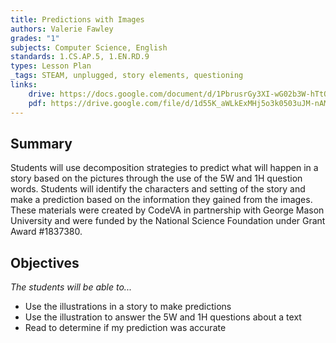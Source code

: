 ```yaml
---
title: Predictions with Images
authors: Valerie Fawley
grades: "1"
subjects: Computer Science, English
standards: 1.CS.AP.5, 1.EN.RD.9
types: Lesson Plan
_tags: STEAM, unplugged, story elements, questioning
links:
    drive: https://docs.google.com/document/d/1PbrusrGy3XI-wG02b3W-hTtQeBIXOBxsC7HjwijZhXE/edit?usp=drive_link
    pdf: https://drive.google.com/file/d/1d55K_aWLkExMHj5o3k0503uJM-nAMT3Z/view?usp=drive_link
---
```


## Summary

Students will use decomposition strategies to predict what will happen in a story based on the pictures through the use of the 5W and 1H question words. Students will identify the characters and setting of the story and make a prediction based on the information they gained from the images. These materials were created by CodeVA in partnership with George Mason University and were funded by the National Science Foundation under Grant Award #1837380.

## Objectives

*The students will be able to...*

* Use the illustrations in a story to make predictions
* Use the illustration to answer the 5W and 1H questions about a text
* Read to determine if my prediction was accurate
